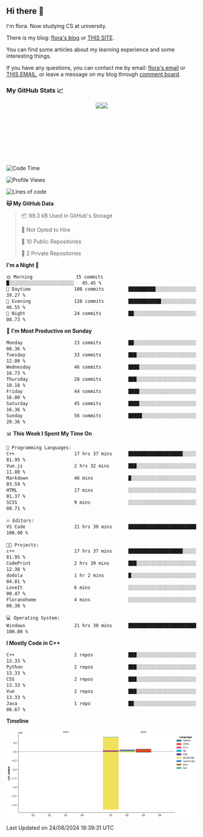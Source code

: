 ## Hi there 👋

I'm flora. Now studying CS at university. 

There is my blog: [flora's blog](https://florae006.github.io/) or [THIS SITE](https://dodolalorc.cn/). 

You can find some articles about my learning experience and some interesting things.

If you have any questions, you can contact me by email: [flora's email](mailto:chenflora124@gmail.com) or [THIS EMAIL](mailto:flora_chen2021@163.com), or leave a message on my blog through [comment board](https://florae006.github.io/comments/).

### My GitHub Stats 📈
<div style="display:flex;flex-direction:row;justify-content:center;">
  <img height="150" class="img" src="https://github-readme-stats.vercel.app/api?username=Florae006&count_private=true&show_icons=true&theme=graywhite&show_owner=true" />
  <img height="150" class="img" src="https://github-readme-stats.vercel.app/api/top-langs/?username=Florae006&layout=compact&theme=graywhite" />
</div>

<!--START_SECTION:waka-->
![Code Time](http://img.shields.io/badge/Code%20Time-200%20hrs%2024%20mins-blue)

![Profile Views](http://img.shields.io/badge/Profile%20Views-0-blue)

![Lines of code](https://img.shields.io/badge/From%20Hello%20World%20I%27ve%20Written-1.1%20million%20lines%20of%20code-blue)

**🐱 My GitHub Data** 

> 📦 89.3 kB Used in GitHub's Storage 
 > 
> 🚫 Not Opted to Hire
 > 
> 📜 10 Public Repositories 
 > 
> 🔑 2 Private Repositories 
 > 
**I'm a Night 🦉** 

```text
🌞 Morning                15 commits          █░░░░░░░░░░░░░░░░░░░░░░░░   05.45 % 
🌆 Daytime                108 commits         ██████████░░░░░░░░░░░░░░░   39.27 % 
🌃 Evening                128 commits         ████████████░░░░░░░░░░░░░   46.55 % 
🌙 Night                  24 commits          ██░░░░░░░░░░░░░░░░░░░░░░░   08.73 % 
```
📅 **I'm Most Productive on Sunday** 

```text
Monday                   23 commits          ██░░░░░░░░░░░░░░░░░░░░░░░   08.36 % 
Tuesday                  33 commits          ███░░░░░░░░░░░░░░░░░░░░░░   12.00 % 
Wednesday                46 commits          ████░░░░░░░░░░░░░░░░░░░░░   16.73 % 
Thursday                 28 commits          ███░░░░░░░░░░░░░░░░░░░░░░   10.18 % 
Friday                   44 commits          ████░░░░░░░░░░░░░░░░░░░░░   16.00 % 
Saturday                 45 commits          ████░░░░░░░░░░░░░░░░░░░░░   16.36 % 
Sunday                   56 commits          █████░░░░░░░░░░░░░░░░░░░░   20.36 % 
```


📊 **This Week I Spent My Time On** 

```text
💬 Programming Languages: 
C++                      17 hrs 37 mins      ████████████████████░░░░░   81.95 % 
Vue.js                   2 hrs 32 mins       ███░░░░░░░░░░░░░░░░░░░░░░   11.80 % 
Markdown                 46 mins             █░░░░░░░░░░░░░░░░░░░░░░░░   03.59 % 
HTML                     17 mins             ░░░░░░░░░░░░░░░░░░░░░░░░░   01.37 % 
SCSS                     9 mins              ░░░░░░░░░░░░░░░░░░░░░░░░░   00.71 % 

🔥 Editors: 
VS Code                  21 hrs 30 mins      █████████████████████████   100.00 % 

🐱‍💻 Projects: 
c++                      17 hrs 37 mins      ████████████████████░░░░░   81.95 % 
CodePrint                2 hrs 39 mins       ███░░░░░░░░░░░░░░░░░░░░░░   12.38 % 
dodola                   1 hr 2 mins         █░░░░░░░░░░░░░░░░░░░░░░░░   04.81 % 
LoveIt                   6 mins              ░░░░░░░░░░░░░░░░░░░░░░░░░   00.47 % 
Floranohome              4 mins              ░░░░░░░░░░░░░░░░░░░░░░░░░   00.38 % 

💻 Operating System: 
Windows                  21 hrs 30 mins      █████████████████████████   100.00 % 
```

**I Mostly Code in C++** 

```text
C++                      2 repos             ███░░░░░░░░░░░░░░░░░░░░░░   13.33 % 
Python                   2 repos             ███░░░░░░░░░░░░░░░░░░░░░░   13.33 % 
CSS                      2 repos             ███░░░░░░░░░░░░░░░░░░░░░░   13.33 % 
Vue                      2 repos             ███░░░░░░░░░░░░░░░░░░░░░░   13.33 % 
Java                     1 repo              ██░░░░░░░░░░░░░░░░░░░░░░░   06.67 % 
```



**Timeline**

![Lines of Code chart](https://raw.githubusercontent.com/Florae006/Florae006/main/assets/bar_graph.png)


 Last Updated on 24/08/2024 18:39:31 UTC
<!--END_SECTION:waka-->

<!--
**Florae006/Florae006** is a ✨ _special_ ✨ repository because its `README.md` (this file) appears on your GitHub profile.

Here are some ideas to get you started:

- 🔭 I’m currently working on ...
- 🌱 I’m currently learning ...
- 👯 I’m looking to collaborate on ...
- 🤔 I’m looking for help with ...
- 💬 Ask me about ...
- 📫 How to reach me: ...
- 😄 Pronouns: ...
- ⚡ Fun fact: ...
  -->
